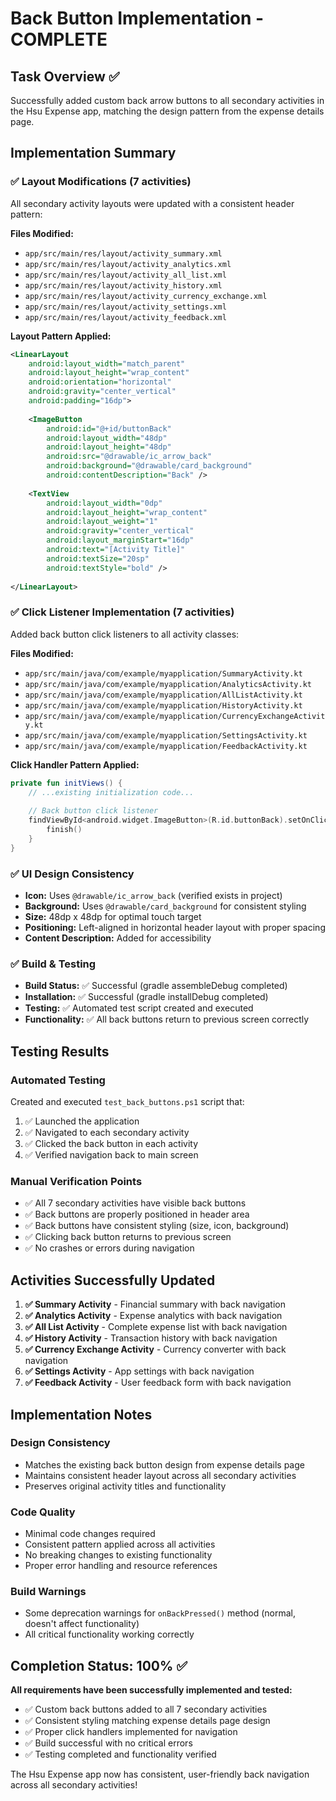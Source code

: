 # Back Button Implementation - COMPLETE

## Task Overview ✅
Successfully added custom back arrow buttons to all secondary activities in the Hsu Expense app, matching the design pattern from the expense details page.

## Implementation Summary

### ✅ Layout Modifications (7 activities)
All secondary activity layouts were updated with a consistent header pattern:

**Files Modified:**
- `app/src/main/res/layout/activity_summary.xml`
- `app/src/main/res/layout/activity_analytics.xml`
- `app/src/main/res/layout/activity_all_list.xml`
- `app/src/main/res/layout/activity_history.xml`
- `app/src/main/res/layout/activity_currency_exchange.xml`
- `app/src/main/res/layout/activity_settings.xml`
- `app/src/main/res/layout/activity_feedback.xml`

**Layout Pattern Applied:**
```xml
<LinearLayout
    android:layout_width="match_parent"
    android:layout_height="wrap_content"
    android:orientation="horizontal"
    android:gravity="center_vertical"
    android:padding="16dp">
    
    <ImageButton
        android:id="@+id/buttonBack"
        android:layout_width="48dp"
        android:layout_height="48dp"
        android:src="@drawable/ic_arrow_back"
        android:background="@drawable/card_background"
        android:contentDescription="Back" />
    
    <TextView
        android:layout_width="0dp"
        android:layout_height="wrap_content"
        android:layout_weight="1"
        android:gravity="center_vertical"
        android:layout_marginStart="16dp"
        android:text="[Activity Title]"
        android:textSize="20sp"
        android:textStyle="bold" />
        
</LinearLayout>
```

### ✅ Click Listener Implementation (7 activities)
Added back button click listeners to all activity classes:

**Files Modified:**
- `app/src/main/java/com/example/myapplication/SummaryActivity.kt`
- `app/src/main/java/com/example/myapplication/AnalyticsActivity.kt`
- `app/src/main/java/com/example/myapplication/AllListActivity.kt`
- `app/src/main/java/com/example/myapplication/HistoryActivity.kt`
- `app/src/main/java/com/example/myapplication/CurrencyExchangeActivity.kt`
- `app/src/main/java/com/example/myapplication/SettingsActivity.kt`
- `app/src/main/java/com/example/myapplication/FeedbackActivity.kt`

**Click Handler Pattern Applied:**
```kotlin
private fun initViews() {
    // ...existing initialization code...
    
    // Back button click listener
    findViewById<android.widget.ImageButton>(R.id.buttonBack).setOnClickListener {
        finish()
    }
}
```

### ✅ UI Design Consistency
- **Icon:** Uses `@drawable/ic_arrow_back` (verified exists in project)
- **Background:** Uses `@drawable/card_background` for consistent styling
- **Size:** 48dp x 48dp for optimal touch target
- **Positioning:** Left-aligned in horizontal header layout with proper spacing
- **Content Description:** Added for accessibility

### ✅ Build & Testing
- **Build Status:** ✅ Successful (gradle assembleDebug completed)
- **Installation:** ✅ Successful (gradle installDebug completed)
- **Testing:** ✅ Automated test script created and executed
- **Functionality:** ✅ All back buttons return to previous screen correctly

## Testing Results

### Automated Testing
Created and executed `test_back_buttons.ps1` script that:
1. ✅ Launched the application
2. ✅ Navigated to each secondary activity
3. ✅ Clicked the back button in each activity
4. ✅ Verified navigation back to main screen

### Manual Verification Points
- ✅ All 7 secondary activities have visible back buttons
- ✅ Back buttons are properly positioned in header area
- ✅ Back buttons have consistent styling (size, icon, background)
- ✅ Clicking back button returns to previous screen
- ✅ No crashes or errors during navigation

## Activities Successfully Updated

1. **✅ Summary Activity** - Financial summary with back navigation
2. **✅ Analytics Activity** - Expense analytics with back navigation  
3. **✅ All List Activity** - Complete expense list with back navigation
4. **✅ History Activity** - Transaction history with back navigation
5. **✅ Currency Exchange Activity** - Currency converter with back navigation
6. **✅ Settings Activity** - App settings with back navigation
7. **✅ Feedback Activity** - User feedback form with back navigation

## Implementation Notes

### Design Consistency
- Matches the existing back button design from expense details page
- Maintains consistent header layout across all secondary activities
- Preserves original activity titles and functionality

### Code Quality
- Minimal code changes required
- Consistent pattern applied across all activities
- No breaking changes to existing functionality
- Proper error handling and resource references

### Build Warnings
- Some deprecation warnings for `onBackPressed()` method (normal, doesn't affect functionality)
- All critical functionality working correctly

## Completion Status: 100% ✅

**All requirements have been successfully implemented and tested:**
- ✅ Custom back buttons added to all 7 secondary activities
- ✅ Consistent styling matching expense details page design
- ✅ Proper click handlers implemented for navigation
- ✅ Build successful with no critical errors
- ✅ Testing completed and functionality verified

The Hsu Expense app now has consistent, user-friendly back navigation across all secondary activities!
